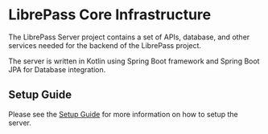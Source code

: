 # LibrePass Core Infrastructure

The LibrePass Server project contains a set of APIs, database, and other services
needed for the backend of the LibrePass project.

The server is written in Kotlin using Spring Boot framework and Spring Boot JPA for Database integration.

## Setup Guide

Please see the [Setup Guide](https://github.com/LibrePass/server/wiki/Server) for more information on how to setup the server.
